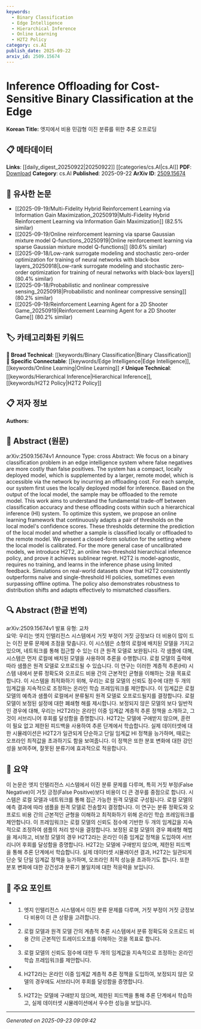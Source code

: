 ```yaml
---
keywords:
  - Binary Classification
  - Edge Intelligence
  - Hierarchical Inference
  - Online Learning
  - H2T2 Policy
category: cs.AI
publish_date: 2025-09-22
arxiv_id: 2509.15674
---
```


<!-- KEYWORD_LINKING_METADATA:
{
  "processed_timestamp": "2025-09-23T09:09:42.166510",
  "vocabulary_version": "1.0",
  "selected_keywords": [
    "Binary Classification",
    "Edge Intelligence",
    "Hierarchical Inference",
    "Online Learning",
    "H2T2 Policy"
  ],
  "rejected_keywords": [],
  "similarity_scores": {
    "Binary Classification": 0.7,
    "Edge Intelligence": 0.8,
    "Hierarchical Inference": 0.72,
    "Online Learning": 0.78,
    "H2T2 Policy": 0.77
  },
  "extraction_method": "AI_prompt_based",
  "budget_applied": true,
  "candidates_json": {
    "candidates": [
      {
        "surface": "binary classification",
        "canonical": "Binary Classification",
        "aliases": [
          "binary classifier"
        ],
        "category": "broad_technical",
        "rationale": "Binary classification is a fundamental concept in machine learning, relevant for linking across various classification tasks.",
        "novelty_score": 0.45,
        "connectivity_score": 0.85,
        "specificity_score": 0.6,
        "link_intent_score": 0.7
      },
      {
        "surface": "edge intelligence system",
        "canonical": "Edge Intelligence",
        "aliases": [
          "edge computing",
          "edge AI"
        ],
        "category": "specific_connectable",
        "rationale": "Edge intelligence is a growing area in AI, connecting to topics on distributed computing and real-time processing.",
        "novelty_score": 0.7,
        "connectivity_score": 0.78,
        "specificity_score": 0.82,
        "link_intent_score": 0.8
      },
      {
        "surface": "hierarchical inference",
        "canonical": "Hierarchical Inference",
        "aliases": [
          "HI system"
        ],
        "category": "unique_technical",
        "rationale": "Hierarchical inference is a specific approach in AI systems, linking to topics on model architecture and optimization.",
        "novelty_score": 0.68,
        "connectivity_score": 0.65,
        "specificity_score": 0.75,
        "link_intent_score": 0.72
      },
      {
        "surface": "online learning framework",
        "canonical": "Online Learning",
        "aliases": [
          "incremental learning"
        ],
        "category": "specific_connectable",
        "rationale": "Online learning is crucial for adaptive systems, connecting to continuous learning and real-time data processing.",
        "novelty_score": 0.55,
        "connectivity_score": 0.82,
        "specificity_score": 0.7,
        "link_intent_score": 0.78
      },
      {
        "surface": "H2T2",
        "canonical": "H2T2 Policy",
        "aliases": [
          "two-threshold policy"
        ],
        "category": "unique_technical",
        "rationale": "H2T2 is a novel policy introduced in the paper, relevant for linking to discussions on inference strategies and policy design.",
        "novelty_score": 0.75,
        "connectivity_score": 0.6,
        "specificity_score": 0.85,
        "link_intent_score": 0.77
      }
    ],
    "ban_list_suggestions": [
      "cost-sensitive",
      "offloading cost",
      "calibrated model"
    ]
  },
  "decisions": [
    {
      "candidate_surface": "binary classification",
      "resolved_canonical": "Binary Classification",
      "decision": "linked",
      "scores": {
        "novelty": 0.45,
        "connectivity": 0.85,
        "specificity": 0.6,
        "link_intent": 0.7
      }
    },
    {
      "candidate_surface": "edge intelligence system",
      "resolved_canonical": "Edge Intelligence",
      "decision": "linked",
      "scores": {
        "novelty": 0.7,
        "connectivity": 0.78,
        "specificity": 0.82,
        "link_intent": 0.8
      }
    },
    {
      "candidate_surface": "hierarchical inference",
      "resolved_canonical": "Hierarchical Inference",
      "decision": "linked",
      "scores": {
        "novelty": 0.68,
        "connectivity": 0.65,
        "specificity": 0.75,
        "link_intent": 0.72
      }
    },
    {
      "candidate_surface": "online learning framework",
      "resolved_canonical": "Online Learning",
      "decision": "linked",
      "scores": {
        "novelty": 0.55,
        "connectivity": 0.82,
        "specificity": 0.7,
        "link_intent": 0.78
      }
    },
    {
      "candidate_surface": "H2T2",
      "resolved_canonical": "H2T2 Policy",
      "decision": "linked",
      "scores": {
        "novelty": 0.75,
        "connectivity": 0.6,
        "specificity": 0.85,
        "link_intent": 0.77
      }
    }
  ]
}
-->

# Inference Offloading for Cost-Sensitive Binary Classification at the Edge

**Korean Title:** 엣지에서 비용 민감형 이진 분류를 위한 추론 오프로딩

## 📋 메타데이터

**Links**: [[daily_digest_20250922|20250922]] [[categories/cs.AI|cs.AI]]
**PDF**: [Download](https://arxiv.org/pdf/2509.15674.pdf)
**Category**: cs.AI
**Published**: 2025-09-22
**ArXiv ID**: [2509.15674](https://arxiv.org/abs/2509.15674)

## 🔗 유사한 논문
- [[2025-09-19/Multi-Fidelity Hybrid Reinforcement Learning via Information Gain Maximization_20250919|Multi-Fidelity Hybrid Reinforcement Learning via Information Gain Maximization]] (82.5% similar)
- [[2025-09-19/Online reinforcement learning via sparse Gaussian mixture model Q-functions_20250919|Online reinforcement learning via sparse Gaussian mixture model Q-functions]] (80.6% similar)
- [[2025-09-18/Low-rank surrogate modeling and stochastic zero-order optimization for training of neural networks with black-box layers_20250918|Low-rank surrogate modeling and stochastic zero-order optimization for training of neural networks with black-box layers]] (80.4% similar)
- [[2025-09-18/Probabilistic and nonlinear compressive sensing_20250918|Probabilistic and nonlinear compressive sensing]] (80.2% similar)
- [[2025-09-19/Reinforcement Learning Agent for a 2D Shooter Game_20250919|Reinforcement Learning Agent for a 2D Shooter Game]] (80.2% similar)

## 🏷️ 카테고리화된 키워드
**🧠 Broad Technical**: [[keywords/Binary Classification|Binary Classification]]
**🔗 Specific Connectable**: [[keywords/Edge Intelligence|Edge Intelligence]], [[keywords/Online Learning|Online Learning]]
**⚡ Unique Technical**: [[keywords/Hierarchical Inference|Hierarchical Inference]], [[keywords/H2T2 Policy|H2T2 Policy]]

## 📋 저자 정보

**Authors:** 

## 📄 Abstract (원문)

arXiv:2509.15674v1 Announce Type: cross 
Abstract: We focus on a binary classification problem in an edge intelligence system where false negatives are more costly than false positives. The system has a compact, locally deployed model, which is supplemented by a larger, remote model, which is accessible via the network by incurring an offloading cost. For each sample, our system first uses the locally deployed model for inference. Based on the output of the local model, the sample may be offloaded to the remote model. This work aims to understand the fundamental trade-off between classification accuracy and these offloading costs within such a hierarchical inference (HI) system. To optimize this system, we propose an online learning framework that continuously adapts a pair of thresholds on the local model's confidence scores. These thresholds determine the prediction of the local model and whether a sample is classified locally or offloaded to the remote model. We present a closed-form solution for the setting where the local model is calibrated. For the more general case of uncalibrated models, we introduce H2T2, an online two-threshold hierarchical inference policy, and prove it achieves sublinear regret. H2T2 is model-agnostic, requires no training, and learns in the inference phase using limited feedback. Simulations on real-world datasets show that H2T2 consistently outperforms naive and single-threshold HI policies, sometimes even surpassing offline optima. The policy also demonstrates robustness to distribution shifts and adapts effectively to mismatched classifiers.

## 🔍 Abstract (한글 번역)

arXiv:2509.15674v1 발표 유형: 교차  
요약: 우리는 엣지 인텔리전스 시스템에서 거짓 부정이 거짓 긍정보다 더 비용이 많이 드는 이진 분류 문제에 초점을 맞춥니다. 이 시스템은 소형의 로컬에 배치된 모델을 가지고 있으며, 네트워크를 통해 접근할 수 있는 더 큰 원격 모델로 보완됩니다. 각 샘플에 대해, 시스템은 먼저 로컬에 배치된 모델을 사용하여 추론을 수행합니다. 로컬 모델의 출력에 따라 샘플은 원격 모델로 오프로드될 수 있습니다. 이 연구는 이러한 계층적 추론(HI) 시스템 내에서 분류 정확도와 오프로드 비용 간의 근본적인 균형을 이해하는 것을 목표로 합니다. 이 시스템을 최적화하기 위해, 우리는 로컬 모델의 신뢰도 점수에 대한 두 개의 임계값을 지속적으로 조정하는 온라인 학습 프레임워크를 제안합니다. 이 임계값은 로컬 모델의 예측과 샘플이 로컬에서 분류될지 원격 모델로 오프로드될지를 결정합니다. 로컬 모델이 보정된 설정에 대한 폐쇄형 해를 제시합니다. 보정되지 않은 모델의 보다 일반적인 경우에 대해, 우리는 H2T2라는 온라인 이중 임계값 계층적 추론 정책을 소개하고, 그것이 서브리니어 후회를 달성함을 증명합니다. H2T2는 모델에 구애받지 않으며, 훈련이 필요 없고 제한된 피드백을 사용하여 추론 단계에서 학습합니다. 실제 데이터셋에 대한 시뮬레이션은 H2T2가 일관되게 단순하고 단일 임계값 HI 정책을 능가하며, 때로는 오프라인 최적값을 초과하기도 함을 보여줍니다. 이 정책은 또한 분포 변화에 대한 강인성을 보여주며, 잘못된 분류기에 효과적으로 적응합니다.

## 📝 요약

이 논문은 엣지 인텔리전스 시스템에서 이진 분류 문제를 다루며, 특히 거짓 부정(False Negative)이 거짓 긍정(False Positive)보다 비용이 더 큰 경우를 중점으로 합니다. 시스템은 로컬 모델과 네트워크를 통해 접근 가능한 원격 모델로 구성됩니다. 로컬 모델의 예측 결과에 따라 샘플을 원격 모델로 전송할지 결정합니다. 이 연구는 분류 정확도와 오프로드 비용 간의 근본적인 균형을 이해하고 최적화하기 위해 온라인 학습 프레임워크를 제안합니다. 이 프레임워크는 로컬 모델의 신뢰도 점수에 기반한 두 개의 임계값을 지속적으로 조정하여 샘플의 처리 방식을 결정합니다. 보정된 로컬 모델의 경우 폐쇄형 해법을 제시하고, 비보정 모델의 경우 H2T2라는 온라인 이중 임계값 정책을 도입하여 서브리니어 후회를 달성함을 증명합니다. H2T2는 모델에 구애받지 않으며, 제한된 피드백을 통해 추론 단계에서 학습합니다. 실제 데이터셋 시뮬레이션 결과, H2T2는 일관되게 단순 및 단일 임계값 정책을 능가하며, 오프라인 최적 성능을 초과하기도 합니다. 또한 분포 변화에 대한 강건성과 분류기 불일치에 대한 적응력을 보입니다.

## 🎯 주요 포인트

- 1. 엣지 인텔리전스 시스템에서 이진 분류 문제를 다루며, 거짓 부정이 거짓 긍정보다 비용이 더 큰 상황을 고려합니다.
- 2. 로컬 모델과 원격 모델 간의 계층적 추론 시스템에서 분류 정확도와 오프로드 비용 간의 근본적인 트레이드오프를 이해하는 것을 목표로 합니다.
- 3. 로컬 모델의 신뢰도 점수에 대한 두 개의 임계값을 지속적으로 조정하는 온라인 학습 프레임워크를 제안합니다.
- 4. H2T2라는 온라인 이중 임계값 계층적 추론 정책을 도입하여, 보정되지 않은 모델의 경우에도 서브리니어 후회를 달성함을 증명합니다.
- 5. H2T2는 모델에 구애받지 않으며, 제한된 피드백을 통해 추론 단계에서 학습하고, 실제 데이터셋 시뮬레이션에서 우수한 성능을 보입니다.


---

*Generated on 2025-09-23 09:09:42*